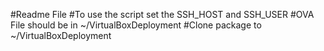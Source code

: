 #Readme File
#To use the script set the SSH_HOST and SSH_USER
#OVA File should be in ~/VirtualBoxDeployment
#Clone package to ~/VirtualBoxDeployment
